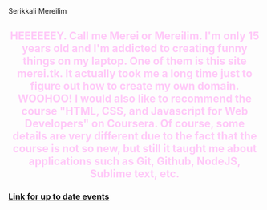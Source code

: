 <html>
<head style = "color:FB40E3">
Serikkali Mereilim
</head>
<h2 style = "color:FFC9F8; font size:60px; text-align:center;">
HEEEEEEY. Call me Merei or Mereilim. I'm only 15 years old and I'm addicted to creating funny things on my laptop. One of them is this site merei.tk. It actually took me a long time just to figure out how to create my own domain. WOOHOO! I would also like to recommend the course "HTML, CSS, and Javascript for Web Developers" on Coursera. Of course, some details are very different due to the fact that the course is not so new, but still it taught me about applications such as Git, Github, NodeJS, Sublime text, etc.
</h2>
<footer>
<a href = "https://www.instagram.com/merei4ka/"
target = "_blank">
<h3>
Link for up to date events
</h3>
</a>
</footer>
</html>
